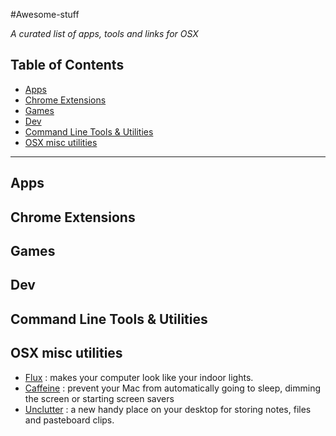#Awesome-stuff

*A curated list of apps, tools and links for OSX*

## Table of Contents

- [Apps](#apps)
- [Chrome Extensions](#chrome-extensions)
- [Games](#games)
- [Dev](#dev)
- [Command Line Tools & Utilities](command-line-tools--utilities)
- [OSX misc utilities](#OSX-misc-utilities)

---

## Apps

## Chrome Extensions

## Games

## Dev

## Command Line Tools & Utilities

## OSX misc utilities

- [Flux](https://justgetflux.com/) : makes your computer look like your indoor lights.
- [Caffeine](http://lightheadsw.com/caffeine/) : prevent your Mac from automatically going to sleep, dimming the screen or starting screen savers
- [Unclutter](http://unclutterapp.com/) : a new handy place on your desktop for storing notes, files and pasteboard clips.
